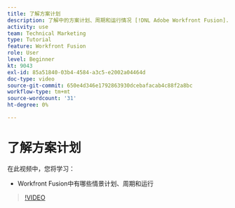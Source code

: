 ```yaml
---
title: 了解方案计划
description: 了解中的方案计划、周期和运行情况 [!DNL Adobe Workfront Fusion].
activity: use
team: Technical Marketing
type: Tutorial
feature: Workfront Fusion
role: User
level: Beginner
kt: 9043
exl-id: 85a51840-03b4-4584-a3c5-e2002a04464d
doc-type: video
source-git-commit: 650e4d346e1792863930dcebafacab4c88f2a8bc
workflow-type: tm+mt
source-wordcount: '31'
ht-degree: 0%

---
```


# 了解方案计划

在此视频中，您将学习：

* Workfront Fusion中有哪些情景计划、周期和运行

>[!VIDEO](https://video.tv.adobe.com/v/335284/?quality=12&learn=on)
